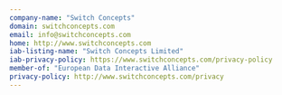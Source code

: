 ```yaml
---
company-name: "Switch Concepts"
domain: switchconcepts.com
email: info@switchconcepts.com
home: http://www.switchconcepts.com
iab-listing-name: "Switch Concepts Limited"
iab-privacy-policy: https://www.switchconcepts.com/privacy-policy
member-of: "European Data Interactive Alliance"
privacy-policy: http://www.switchconcepts.com/privacy
---
```




